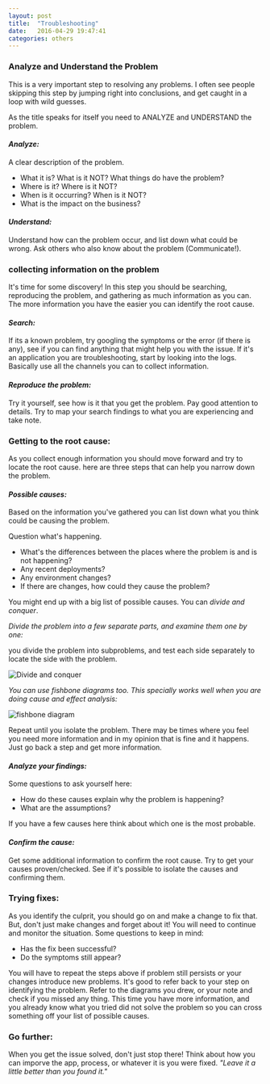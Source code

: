 ```yaml
---
layout: post
title:  "Troubleshooting"
date:   2016-04-29 19:47:41
categories: others
---
```

### Analyze and Understand the Problem
This is a very important step to resolving any problems. I often see people skipping this step by jumping right into conclusions, and get caught in a loop with wild guesses.

As the title speaks for itself you need to ANALYZE and UNDERSTAND the problem.

#### _Analyze:_
A clear description of the problem.

- What it is? What is it NOT? What things do have the problem?
- Where is it? Where is it NOT?
- When is it occurring? When is it NOT?
- What is the impact on the business?

#### _Understand:_
Understand how can the problem occur, and list down what could be wrong. Ask others who also know about the problem (Communicate!).

### collecting information on the problem
It's time for some discovery! In this step you should be searching, reproducing the problem, and gathering as much information as you can. The more information you have the easier you can identify the root cause.

#### _Search:_
If its a known problem, try googling the symptoms or the error (if there is any), see if you can find anything that might help you with the issue. If it's an application you are troubleshooting, start by looking into the logs. Basically use all the channels you can to collect information.

#### _Reproduce the problem:_
Try it yourself, see how is it that you get the problem. Pay good attention to details. Try to map your search findings to what you are experiencing and take note.

### Getting to the root cause:
As you collect enough information you should move forward and try to locate the root cause. here are three steps that can help you narrow down the problem.

#### _Possible causes:_
Based on the information you've gathered you can list down what you think could be causing the problem.

Question what's happening.

- What's the differences between the places where the problem is and is not happening?
- Any recent deployments?
- Any environment changes?
- If there are changes, how could they cause the problem?

You might end up with a big list of possible causes. You can *divide and conquer*.

_Divide the problem into a few separate parts, and examine them one by one:_

you divide the problem into subproblems, and test each side separately to locate the side with the problem.

![Divide and conquer](https://s3.amazonaws.com/ka-cs-algorithms/divide_conquer_1_step.png "Divide and conquer")

_You can use fishbone diagrams too. This specially works well when you are doing cause and effect analysis:_

![fishbone diagram](https://upload.wikimedia.org/wikipedia/commons/thumb/5/52/Ishikawa_Fishbone_Diagram.svg/2000px-Ishikawa_Fishbone_Diagram.svg.png "fishbone diagram")

Repeat until you isolate the problem. There may be times where you feel you need more information and in my opinion that is fine and it happens. Just go back a step and get more information.

#### _Analyze your findings:_

Some questions to ask yourself here:

- How do these causes explain why the problem is happening?
- What are the assumptions?

If you have a few causes here think about which one is the most probable.

#### _Confirm the cause:_
Get some additional information to confirm the root cause. Try to get your causes proven/checked. See if it's possible to isolate the causes and confirming them.

### Trying fixes:

As you identify the culprit, you should go on and make a change to fix that. But, don't just make changes and forget about it! You will need to continue and monitor the situation. Some questions to keep in mind:

- Has the fix been successful?
- Do the symptoms still appear?

You will have to repeat the steps above if problem still persists or your changes introduce new problems. It's good to refer back to your step on identifying the problem. Refer to the diagrams you drew, or your note and check if you missed any thing. This time you have more information, and you already know what you tried did not solve the problem so you can cross something off your list of possible causes.

### Go further:

When you get the issue solved, don't just stop there! Think about how you can imporve the app, process, or whatever it is you were fixed. _"Leave it a little better than you found it."_

